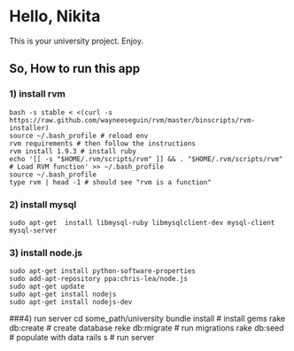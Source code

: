 Hello, Nikita
=============

This is your university project. Enjoy.


So, How to run this app
-----------------------


### 1) install rvm
    bash -s stable < <(curl -s https://raw.github.com/wayneeseguin/rvm/master/binscripts/rvm-installer)
    source ~/.bash_profile # reload env
    rvm requirements # then follow the instructions
    rvm install 1.9.3 # install ruby
    echo '[[ -s "$HOME/.rvm/scripts/rvm" ]] && . "$HOME/.rvm/scripts/rvm" # Load RVM function' >> ~/.bash_profile
    source ~/.bash_profile
    type rvm | head -1 # should see "rvm is a function"


### 2) install mysql
    sudo apt-get  install libmysql-ruby libmysqlclient-dev mysql-client mysql-server


### 3) install node.js
    sudo apt-get install python-software-properties
    sudo add-apt-repository ppa:chris-lea/node.js
    sudo apt-get update
    sudo apt-get install nodejs
    sudo apt-get install nodejs-dev


###4) run server
    cd some_path/university
    bundle install # install gems
    rake db:create # create database
    reke db:migrate # run migrations
    rake db:seed # populate with data
    rails s # run server
